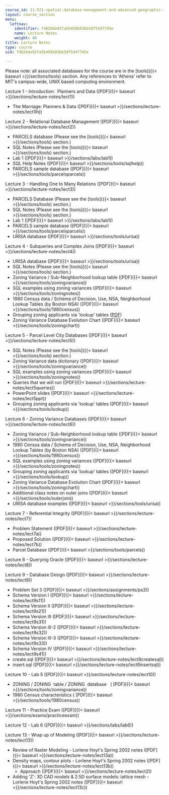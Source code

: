 ```yaml
---
course_id: 11-521-spatial-database-management-and-advanced-geographic-information-systems-spring-2003
layout: course_section
menu:
  leftnav:
    identifier: f4026de92fa5b456b93bb5df5d47745e
    name: Lecture Notes
    weight: 40
title: Lecture Notes
type: course
uid: f4026de92fa5b456b93bb5df5d47745e

---
```


Please note: all associated databases for the course are in the [tools]({{< baseurl >}}/sections/tools) section. Any references to 'Athena' refer to MIT's campus-wide, UNIX based computing environment.

Lecture 1 - Introduction:  Planners and Data ([PDF]({{< baseurl >}}/sections/lecture-notes/lect1))

*   The Marriage: Planners & Data ([PDF]({{< baseurl >}}/sections/lecture-notes/lect1lh))

Lecture 2 - Relational Database Management ([PDF]({{< baseurl >}}/sections/lecture-notes/lect2))

*   PARCELS database (Please see the [tools]({{< baseurl >}}/sections/tools) section.)
*   SQL Notes (Please see the [tools]({{< baseurl >}}/sections/tools) section.)
*   Lab 1 ([PDF]({{< baseurl >}}/sections/labs/lab1))
*   SQL Help Notes ([PDF]({{< baseurl >}}/sections/tools/sqlhelp))
*   PARCELS sample database ([PDF]({{< baseurl >}}/sections/tools/parcelsparcels))

Lecture 3 - Handling One to Many Relations ([PDF]({{< baseurl >}}/sections/lecture-notes/lect3))

*   PARCELS Database (Please see the [tools]({{< baseurl >}}/sections/tools) section.)
*   SQL Notes (Please see the [tools]({{< baseurl >}}/sections/tools) section.)
*   Lab 1 ([PDF]({{< baseurl >}}/sections/labs/lab1))
*   PARCELS sample database ([PDF]({{< baseurl >}}/sections/tools/parcelsparcels))
*   URISA database ([PDF]({{< baseurl >}}/sections/tools/urisa))

Lecture 4 - Subqueries and Complex Joins ([PDF]({{< baseurl >}}/sections/lecture-notes/lect4))

*   URISA database ([PDF]({{< baseurl >}}/sections/tools/urisa))
*   SQL Notes (Please see the [tools]({{< baseurl >}}/sections/tools) section.) 
*   Zoning Variance / Sub-Neighborhood lookup table ([PDF]({{< baseurl >}}/sections/tools/zoningvariance))
*   SQL examples using zoning variances ([PDF]({{< baseurl >}}/sections/tools/zoningnotes))
*   1980 Census data / Schema of Decision, Use, NSA, Neighborhood Lookup Tables (by Boston NSA) ([PDF]({{< baseurl >}}/sections/tools/1980census))
*   Grouping zoning applicants via 'lookup' tables ([PDF](/courses/urban-studies-and-planning/11-521-spatial-database-management-and-advanced-geographic-information-systems-spring-2003/tools/lookup.pdf))
*   Zoning Variance Database Evolution Chart ([PDF]({{< baseurl >}}/sections/tools/zoningchart))

Lecture 5 - Parcel Level City Databases ([PDF]({{< baseurl >}}/sections/lecture-notes/lect5))

*   SQL Notes (Please see the [tools]({{< baseurl >}}/sections/tools) section.)
*   Zoning Variance data dictionary ([PDF]({{< baseurl >}}/sections/tools/zoningvariance))
*   SQL examples using zoning variances ([PDF]({{< baseurl >}}/sections/tools/zoningnotes))
*   Queries that we will run ([PDF]({{< baseurl >}}/sections/lecture-notes/lect5queries))
*   PowerPoint slides ([PDF]({{< baseurl >}}/sections/lecture-notes/lect5ppt))
*   Grouping zoning applicants via 'lookup' tables ([PDF]({{< baseurl >}}/sections/tools/lookup))

Lecture 6 - Zoning Variance Databases ([PDF]({{< baseurl >}}/sections/lecture-notes/lect6))

*   Zoning Variance / Sub-Neighborhood lookup table ([PDF]({{< baseurl >}}/sections/tools/zoningvariance))
*   1980 Census data / Schema of Decision, Use, NSA, Neighborhood Lookup Tables (by Boston NSA) ([PDF]({{< baseurl >}}/sections/tools/1980census))
*   SQL examples using zoning variances ([PDF]({{< baseurl >}}/sections/tools/zoningnotes))
*   Grouping zoning applicants via 'lookup' tables ([PDF]({{< baseurl >}}/sections/tools/lookup))
*   Zoning Variance Database Evolution Chart ([PDF]({{< baseurl >}}/sections/tools/zoningchart))
*   Additional class notes on outer joins ([PDF]({{< baseurl >}}/sections/tools/outerjoin))
*   URISA database examples ([PDF]({{< baseurl >}}/sections/tools/urisa))

Lecture 7 - Referential Integrity ([PDF]({{< baseurl >}}/sections/lecture-notes/lect7))

*   Problem Statement ([PDF]({{< baseurl >}}/sections/lecture-notes/lect7a))
*   Proposed Solution ([PDF]({{< baseurl >}}/sections/lecture-notes/lect7b))
*   Parcel Database ([PDF]({{< baseurl >}}/sections/tools/parcels))

Lecture 8 - Querying Oracle ([PDF]({{< baseurl >}}/sections/lecture-notes/lect8))

Lecture 9 - Database Design ([PDF]({{< baseurl >}}/sections/lecture-notes/lect9))

*   Problem Set 3 ([PDF]({{< baseurl >}}/sections/assignments/ps3))
*   Schema Version I ([PDF]({{< baseurl >}}/sections/lecture-notes/lect9s11))
*   Schema Version II ([PDF]({{< baseurl >}}/sections/lecture-notes/lect9s21))
*   Schema Version III ([PDF]({{< baseurl >}}/sections/lecture-notes/lect9s31))
*   Schema Version III-2 ([PDF]({{< baseurl >}}/sections/lecture-notes/lect9s32))
*   Schema Version III-3 ([PDF]({{< baseurl >}}/sections/lecture-notes/lect9s33))
*   Schema Version IV ([PDF]({{< baseurl >}}/sections/lecture-notes/lect9s41))
*   create.sql ([PDF]({{< baseurl >}}/sections/lecture-notes/lect9createsql))
*   insert.sql ([PDF]({{< baseurl >}}/sections/lecture-notes/lect9insertsql))

Lecture 10 - Lab 5 ([PDF]({{< baseurl >}}/sections/lecture-notes/lect10))

*   ZONING / ZONING  table / ZONING  database   ( [PDF]({{< baseurl >}}/sections/tools/zoningvariance))
*   1980 Census characteristics ( [PDF]({{< baseurl >}}/sections/tools/1980census))

Lecture 11 - Practice Exam ([PDF]({{< baseurl >}}/sections/exams/practiceexam))

Lecture 12 - Lab 6 ([PDF]({{< baseurl >}}/sections/labs/lab6))

Lecture 13 - Wrap up of Modeling ([PDF]({{< baseurl >}}/sections/lecture-notes/lect13))

*   Review of Raster Modeling - Lorlene Hoyt's Spring 2002 notes ([PDF]({{< baseurl >}}/sections/lecture-notes/lect13a))
*   Density maps, contour plots - Lorlene Hoyt's Spring 2002 notes ([PDF]({{< baseurl >}}/sections/lecture-notes/lect13b))
    *   Approach ([PDF]({{< baseurl >}}/sections/lecture-notes/lect2))
*   Adding 'Z': 3D CAD models & 2.5D surface models: lattice mesh - Lorlene Hoyt's Spring 2002 notes ([PDF]({{< baseurl >}}/sections/lecture-notes/lect13c))